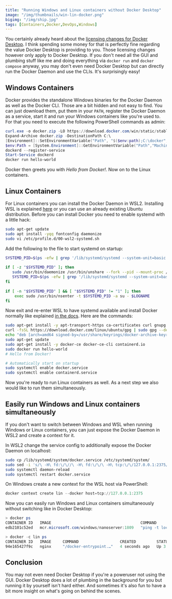 ```yaml
---
title: "Running Windows and Linux containers without Docker Desktop"
image: "/img/thumbnails/win-lin-docker.png"
bigimg: "/img/ship.jpg"
tags: [Containers,Docker,DevOps,Windows]
---
```


You certainly already heard about the [licensing changes for Docker Desktop](https://www.docker.com/blog/updating-product-subscriptions/). I think spending some money for that is perfectly fine regarding the value Docker Desktop is providing to you. Those licensing changes however only apply to Docker Desktop. If you don't need all the GUI and plumbing stuff like me and doing everything via `docker run` and `docker compose` anyway, you may don't even need Docker Desktop but can directly run the Docker Daemon and use the CLIs. It's surprisingly easy!

## Windows Containers

Docker provides the standalone Windows binaries for the Docker Daemon as well as the Docker CLI. Those are a bit hidden and not easy to find. You can just download them, put them in your `PATH`, register the Docker Daemon as a service, start it and run your Windows containers like you're used to. For that you need to execute the following PowerShell commands as admin:
```powershell
curl.exe -o docker.zip -LO https://download.docker.com/win/static/stable/x86_64/docker-20.10.8.zip 
Expand-Archive docker.zip -DestinationPath C:\
[Environment]::SetEnvironmentVariable("Path", "$($env:path);C:\docker", [System.EnvironmentVariableTarget]::Machine)
$env:Path = [System.Environment]::GetEnvironmentVariable("Path","Machine")
dockerd --register-service
Start-Service dockerd
docker run hello-world
```

Docker then greets you with *Hello from Docker!*. Now on to the Linux containers.

## Linux Containers

For Linux containers you can install the Docker Daemon in WSL2. Installing WSL is explained [here](https://docs.microsoft.com/en-us/windows/wsl/install) or you can use an already existing Ubuntu distribution. Before you can install Docker you need to enable systemd with a little hack:
```bash
sudo apt-get update
sudo apt install -yqq fontconfig daemonize
sudo vi /etc/profile.d/00-wsl2-systemd.sh
```

Add the following to the file to start systemd on startup:
```bash
SYSTEMD_PID=$(ps -efw | grep '/lib/systemd/systemd --system-unit=basic.target$' | grep -v unshare | awk '{print $2}')
 
if [ -z "$SYSTEMD_PID" ]; then
   sudo /usr/bin/daemonize /usr/bin/unshare --fork --pid --mount-proc /lib/systemd/systemd --system-unit=basic.target
   SYSTEMD_PID=$(ps -efw | grep '/lib/systemd/systemd --system-unit=basic.target$' | grep -v unshare | awk '{print $2}')
fi
 
if [ -n "$SYSTEMD_PID" ] && [ "$SYSTEMD_PID" != "1" ]; then
    exec sudo /usr/bin/nsenter -t $SYSTEMD_PID -a su - $LOGNAME
fi
```

Now exit and re-enter WSL to have systemd available and install Docker normally like explained [in the docs](https://docs.docker.com/engine/install/ubuntu/#install-using-the-repository). Here are the commands: 

```bash
sudo apt-get install -y apt-transport-https ca-certificates curl gnupg lsb-release
curl -fsSL https://download.docker.com/linux/ubuntu/gpg | sudo gpg --dearmor -o /usr/share/keyrings/docker-archive-keyring.gpg
echo "deb [arch=amd64 signed-by=/usr/share/keyrings/docker-archive-keyring.gpg] https://download.docker.com/linux/ubuntu $(lsb_release -cs) stable" | sudo tee /etc/apt/sources.list.d/docker.list > /dev/null
sudo apt-get update
sudo apt-get install -y docker-ce docker-ce-cli containerd.io
sudo docker run hello-world
# Hello from Docker!

# Automatically start on startup
sudo systemctl enable docker.service
sudo systemctl enable containerd.service
```

Now you're ready to run Linux containers as well. As a next step we also would like to run them simultaneously.

## Easily run Windows and Linux containers simultaneously

If you don't want to switch between Windows and WSL when running Windows or Linux containers, you can just expose the Docker Daemon in WSL2 and create a context for it.

In WSL2 change the service config to additionally expose the Docker Daemon on localhost:
```bash
sudo cp /lib/systemd/system/docker.service /etc/systemd/system/
sudo sed -i 's/\ -H\ fd:\/\//\ -H\ fd:\/\/\ -H\ tcp:\/\/127.0.0.1:2375/g' /etc/systemd/system/docker.service
sudo systemctl daemon-reload
sudo systemctl restart docker.service
```

On Windows create a new context for the WSL host via PowerShell:
```powershell
docker context create lin --docker host=tcp://127.0.0.1:2375
```

Now you can easily run Windows and Linux containers simultaneously without switching like in Docker Desktop:
```powershell
> docker ps
CONTAINER ID   IMAGE                                       COMMAND               CREATED         STATUS        PORTS     NAMES
edb2101c52ed   mcr.microsoft.com/windows/nanoserver:1809   "ping -t localhost"   2 seconds ago   Up 1 second             wincontainer

> docker -c lin ps
CONTAINER ID   IMAGE     COMMAND                  CREATED         STATUS         PORTS     NAMES
94e165427f9c   nginx     "/docker-entrypoint.…"   4 seconds ago   Up 3 seconds   80/tcp    lincontainer  
```

## Conclusion

You may not even need Docker Desktop if you're a poweruser not using the GUI. Docker Desktop does a lot of plumbing in the background for you but running it by yourself isn't hard either. And sometimes it's also fun to have a bit more insight on what's going on behind the scenes.
